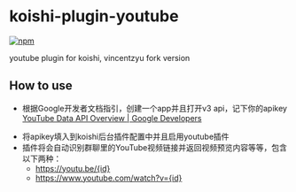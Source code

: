 # koishi-plugin-youtube

<!-- [![npm](https://img.shields.io/npm/v/koishi-plugin-youtube?style=flat-square)](https://www.npmjs.com/package/koishi-plugin-youtube) -->
[![npm](https://img.shields.io/npm/v/koishi-plugin-youtube-vincentzyu-fork?style=flat-square)](https://www.npmjs.com/package/koishi-plugin-youtube-vincentzyu-fork)


youtube plugin for koishi, vincentzyu fork version

## How to use

* 根据Google开发者文档指引，创建一个app并且打开v3 api，记下你的apikey
  [YouTube Data API Overview  |  Google Developers](https://developers.google.com/youtube/v3/getting-started)

> 
* 将apikey填入到koishi后台插件配置中并且启用youtube插件
* 插件将会自动识别群聊里的YouTube视频链接并返回视频预览内容等等，包含以下两种：
  * https://youtu.be/{id}
  * https://www.youtube.com/watch?v={id}
